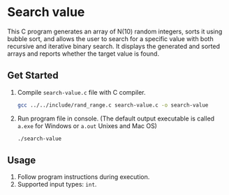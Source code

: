 # Search value

This C program generates an array of N(10) random integers, sorts it using bubble sort, and allows the user to search for a specific value with both recursive and iterative binary search. It displays the generated and sorted arrays and reports whether the target value is found.

## Get Started

1. Compile `search-value.c` file with C compiler.
   ```sh
   gcc ../../include/rand_range.c search-value.c -o search-value
   ```
2. Run program file in console. (The default output executable is called `a.exe` for Windows or `a.out` Unixes and Mac OS)
   ```sh
   ./search-value
   ```

## Usage

1. Follow program instructions during execution.
2. Supported input types: `int`.
